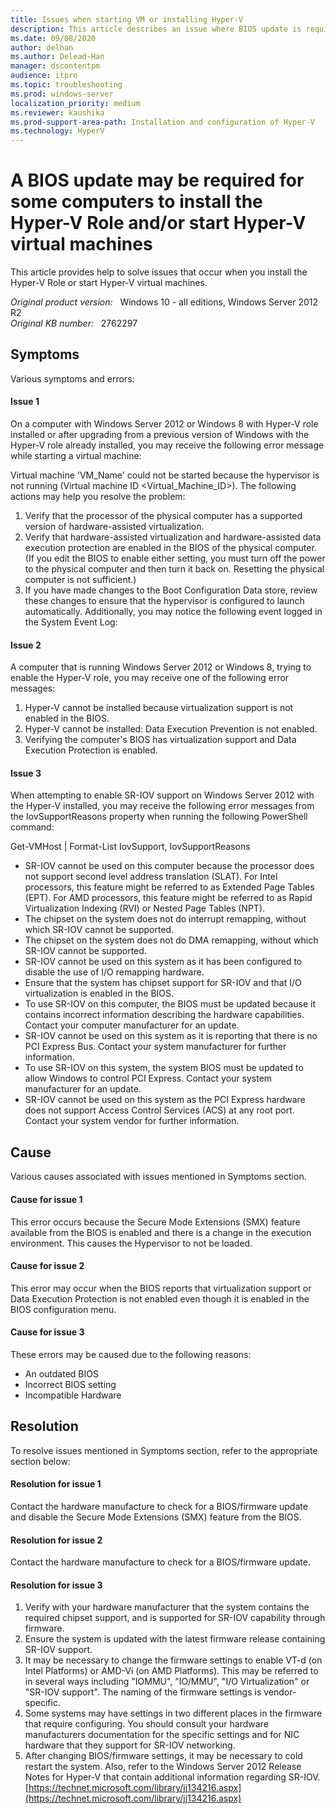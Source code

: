```yaml
---
title: Issues when starting VM or installing Hyper-V
description: This article describes an issue where BIOS update is required before installing Hyper-V role or start virtual machines on Windows Server 2012 and Windows 8.
ms.date: 09/08/2020
author: delhan
ms.author: Delead-Han
manager: dscontentpm
audience: itpro
ms.topic: troubleshooting
ms.prod: windows-server
localization_priority: medium
ms.reviewer: kaushika
ms.prod-support-area-path: Installation and configuration of Hyper-V
ms.technology: HyperV
---
```

# A BIOS update may be required for some computers to install the Hyper-V Role and/or start Hyper-V virtual machines

This article provides help to solve issues that occur when you install the Hyper-V Role or start Hyper-V virtual machines.

_Original product version:_ &nbsp; Windows 10 - all editions, Windows Server 2012 R2  
_Original KB number:_ &nbsp; 2762297

## Symptoms

Various symptoms and errors:

#### Issue 1

On a computer with Windows Server 2012 or Windows 8 with Hyper-V role installed or after upgrading from a previous version of Windows with the Hyper-V role already installed, you may receive the following error message while starting a virtual machine:

Virtual machine 'VM_Name' could not be started because the hypervisor is not running (Virtual machine ID \<Virtual_Machine_ID>). The following actions may help you resolve the problem:
1. Verify that the processor of the physical computer has a supported version of hardware-assisted virtualization.
2. Verify that hardware-assisted virtualization and hardware-assisted data execution protection are enabled in the BIOS of the physical computer. (If you edit the BIOS to enable either setting, you must turn off the power to the physical computer and then turn it back on. Resetting the physical computer is not sufficient.)
3. If you have made changes to the Boot Configuration Data store, review these changes to ensure that the hypervisor is configured to launch automatically.
Additionally, you may notice the following event logged in the System Event Log:

#### Issue 2

A computer that is running Windows Server 2012 or Windows 8, trying to enable the Hyper-V role, you may receive one of the following error messages:


1. Hyper-V cannot be installed because virtualization support is not enabled in the BIOS.
2. Hyper-V cannot be installed: Data Execution Prevention is not enabled.
3. Verifying the computer's BIOS has virtualization support and Data Execution Protection is enabled.

#### Issue 3

When attempting to enable SR-IOV support on Windows Server 2012 with the Hyper-V installed, you may receive the following error messages from the IovSupportReasons property when running the following PowerShell command:

Get-VMHost | Format-List IovSupport, IovSupportReasons 


- SR-IOV cannot be used on this computer because the processor does not support second level address translation (SLAT). For Intel processors, this feature might be referred to as Extended Page Tables (EPT). For AMD processors, this feature might be referred to as Rapid Virtualization Indexing (RVI) or Nested Page Tables (NPT).
- The chipset on the system does not do interrupt remapping, without which SR-IOV cannot be supported.
- The chipset on the system does not do DMA remapping, without which SR-IOV cannot be supported.
- SR-IOV cannot be used on this system as it has been configured to disable the use of I/O remapping hardware.
- Ensure that the system has chipset support for SR-IOV and that I/O virtualization is enabled in the BIOS.
- To use SR-IOV on this computer, the BIOS must be updated because it contains incorrect information describing the hardware capabilities. Contact your computer manufacturer for an update.
- SR-IOV cannot be used on this system as it is reporting that there is no PCI Express Bus. Contact your system manufacturer for further information.
- To use SR-IOV on this system, the system BIOS must be updated to allow Windows to control PCI Express. Contact your system manufacturer for an update.
- SR-IOV cannot be used on this system as the PCI Express hardware does not support Access Control Services (ACS) at any root port. Contact your system vendor for further information.

## Cause

Various causes associated with issues mentioned in Symptoms section.

#### Cause for issue 1

This error occurs because the Secure Mode Extensions (SMX) feature available from the BIOS is enabled and there is a change in the execution environment. This causes the Hypervisor to not be loaded.

#### Cause for issue 2

This error may occur when the BIOS reports that virtualization support or Data Execution Protection is not enabled even though it is enabled in the BIOS configuration menu.

#### Cause for issue 3

These errors may be caused due to the following reasons:

- An outdated BIOS
- Incorrect BIOS setting
- Incompatible Hardware

## Resolution

To resolve issues mentioned in Symptoms section, refer to the appropriate section below:

#### Resolution for issue 1

Contact the hardware manufacture to check for a BIOS/firmware update and disable the Secure Mode Extensions (SMX) feature from the BIOS.

#### Resolution for issue 2

Contact the hardware manufacture to check for a BIOS/firmware update.

#### Resolution for issue 3


1. Verify with your hardware manufacturer that the system contains the required chipset support, and is supported for SR-IOV capability through firmware.
2. Ensure the system is updated with the latest firmware release containing SR-IOV support.
3. It may be necessary to change the firmware settings to enable VT-d (on Intel Platforms) or AMD-Vi (on AMD Platforms). This may be referred to in several ways including "IOMMU", "IO/MMU", "I/O Virtualization" or "SR-IOV support". The naming of the firmware settings is vendor-specific.
4. Some systems may have settings in two different places in the firmware that require configuring. You should consult your hardware manufacturers documentation for the specific settings and for NIC hardware that they support for SR-IOV networking.
5. After changing BIOS/firmware settings, it may be necessary to cold restart the system. Also, refer to the Windows Server 2012 Release Notes for Hyper-V that contain additional information regarding SR-IOV.
 [https://technet.microsoft.com/library/jj134216.aspx](https://technet.microsoft.com/library/jj134216.aspx)

